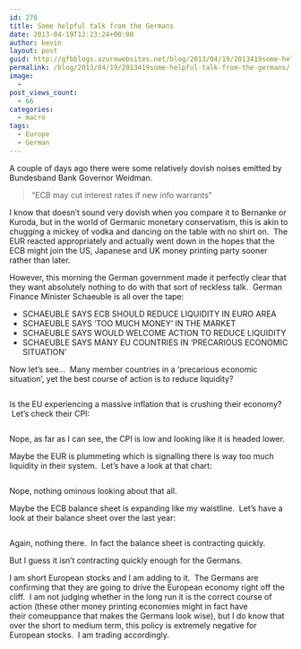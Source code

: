 ```yaml
---
id: 276
title: Some helpful talk from the Germans
date: 2013-04-19T12:23:24+00:00
author: kevin
layout: post
guid: http://gfbblogs.azurewebsites.net/blog/2013/04/19/2013419some-helpful-talk-from-the-germans/
permalink: /blog/2013/04/19/2013419some-helpful-talk-from-the-germans/
image:
  - 
post_views_count:
  - 66
categories:
  - macro
tags:
  - Europe
  - German
---
```

A couple of days ago there were some relatively dovish noises emitted by Bundesband Bank Governor Weidman.

> &#8220;ECB may cut interest rates if new info warrants&#8221;

I know that doesn&#8217;t sound very dovish when you compare it to Bernanke or Kuroda, but in the world of Germanic monetary conservatism, this is akin to chugging a mickey of vodka and dancing on the table with no shirt on.  The EUR reacted appropriately and actually went down in the hopes that the ECB might join the US, Japanese and UK money printing party sooner rather than later.

However, this morning the German government made it perfectly clear that they want absolutely nothing to do with that sort of reckless talk.  German Finance Minister Schaeuble is all over the tape:

  * SCHAEUBLE SAYS ECB SHOULD REDUCE LIQUIDITY IN EURO AREA
  * <span style="letter-spacing: normal">SCHAEUBLE SAYS &#8216;TOO MUCH MONEY&#8217; IN THE MARKET</span>
  * <span style="letter-spacing: normal">SCHAEUBLE SAYS WOULD WELCOME ACTION TO REDUCE LIQUIDITY</span>
  * <span style="letter-spacing: normal">SCHAEUBLE SAYS MANY EU COUNTRIES IN &#8216;PRECARIOUS ECONOMIC SITUATION&#8217;</span>

Now let&#8217;s see&#8230;  Many member countries in a &#8216;precarious economic situation&#8217;, yet the best course of action is to reduce liquidity?

<img class="aligncenter" alt="" src="http://themacrotourist.com/blogs/67ec4c9be36c8e37f1893a8c287af5e9.jpeg" />

Is the EU experiencing a massive inflation that is crushing their economy?  Let&#8217;s check their CPI:

<img class="aligncenter" alt="" src="http://themacrotourist.com/blogs/ECB%20CPI%20Apr%2019%2013.gif" />

Nope, as far as I can see, the CPI is low and looking like it is headed lower.

Maybe the EUR is plummeting which is signalling there is way too much liquidity in their system.  Let&#8217;s have a look at that chart:

<img class="aligncenter" alt="" src="http://themacrotourist.com/blogs/EUR%20Apr%2019%20134.gif" />

Nope, nothing ominous looking about that all.

Maybe the ECB balance sheet is expanding like my waistline.  Let&#8217;s have a look at their balance sheet over the last year:

<img class="aligncenter" alt="" src="http://themacrotourist.com/blogs/ECB%20All%20Assets%20Apr%2019%2013.gif" />

Again, nothing there.  In fact the balance sheet is contracting quickly.

But I guess it isn&#8217;t contracting quickly enough for the Germans.

I am short European stocks and I am adding to it.  The Germans are confirming that they are going to drive the European economy right off the cliff.  I am not judging whether in the long run it is the correct course of action (these other money printing economies might in fact have their comeuppance that makes the Germans look wise), but I do know that over the short to medium term, this policy is extremely negative for European stocks.  I am trading accordingly.